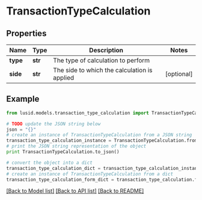 # TransactionTypeCalculation


## Properties
Name | Type | Description | Notes
------------ | ------------- | ------------- | -------------
**type** | **str** | The type of calculation to perform | 
**side** | **str** | The side to which the calculation is applied | [optional] 

## Example

```python
from lusid.models.transaction_type_calculation import TransactionTypeCalculation

# TODO update the JSON string below
json = "{}"
# create an instance of TransactionTypeCalculation from a JSON string
transaction_type_calculation_instance = TransactionTypeCalculation.from_json(json)
# print the JSON string representation of the object
print TransactionTypeCalculation.to_json()

# convert the object into a dict
transaction_type_calculation_dict = transaction_type_calculation_instance.to_dict()
# create an instance of TransactionTypeCalculation from a dict
transaction_type_calculation_form_dict = transaction_type_calculation.from_dict(transaction_type_calculation_dict)
```
[[Back to Model list]](../README.md#documentation-for-models) [[Back to API list]](../README.md#documentation-for-api-endpoints) [[Back to README]](../README.md)


